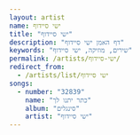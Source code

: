 ```yaml
---
layout: artist
name: ישי סיידוף
title: "ישי סיידוף"
description: "דף האמן ישי סיידוף"
keywords: "שירים, מוזיקה, ישי סיידוף"
permalink: /artists/ישי-סיידוף/
redirect_from:
  - /artists/list/ישי סיידוף
songs:
  - number: "32839"
    name: "כתר יתנו לך"
    album: "סינגלים"
    artist: "ישי סיידוף"
---
```

